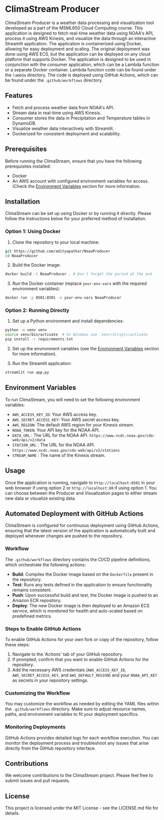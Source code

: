 # ClimaStream Producer

ClimaStream Producer is a weather data processing and visualization tool developed as a part of the MSML650 Cloud Computing course. This application is designed to fetch real-time weather data using NOAA's API, process it using AWS Kinesis, and visualize the data through an interactive Streamlit application. The application is containerized using Docker, allowing for easy deployment and scaling. The original deployment was done using AWS ECS, but the application can be deployed on any cloud platform that supports Docker. The application is designed to be used in conjunction with the consumer application, which can be a Lambda function or a separate Docker container. Lambda function code can be found under the `lambda` directory. The code is deployed using GitHub Actions, which can be found under the `.github/workflows` directory.

## Features

- Fetch and process weather data from NOAA's API.
- Stream data in real-time using AWS Kinesis.
- Consumer stores the data in Precipitation and Temperature tables in DynamoDB.
- Visualize weather data interactively with Streamlit.
- Dockerized for consistent deployment and scalability.

## Prerequisites

Before running the ClimaStream, ensure that you have the following prerequisites installed:

- Docker
- An AWS account with configured environment variables for access. (Check the [Environment Variables](#environment-variables) section for more information.

## Installation

ClimaStream can be set up using Docker or by running it directly. Please follow the instructions below for your preferred method of installation.

### Option 1: Using Docker

1. Clone the repository to your local machine:

```bash
git https://github.com/adityapatkar/NoaaProducer
cd NoaaProducer
```

2. Build the Docker image:

```bash
docker build -t NoaaProducer . # Don't forget the period at the end
```

3. Run the Docker container (replace `your-env-vars` with the required environment variables):

```bash
docker run -p 8501:8501 -e your-env-vars NoaaProducer
```

### Option 2: Running Directly

1. Set up a Python environment and install dependencies:

```bash
python -m venv venv
source venv/bin/activate  # On Windows use `venv\Scripts\activate`
pip install -r requirements.txt
```

2. Set up the environment variables (see the [Environment Variables](#environment-variables) section for more information).

3. Run the Streamlit application:

```bash
streamlit run app.py
```

## Environment Variables

To run ClimaStream, you will need to set the following environment variables:

- `AWS_ACCESS_KEY_ID`: Your AWS access key.
- `AWS_SECRET_ACCESS_KEY`: Your AWS secret access key.
- `AWS_REGION`: The default AWS region for your Kinesis stream.
- `NOAA_TOKEN`: Your API key for the NOAA API.
- `DATA_URL` : The URL for the NOAA API. `https://www.ncdc.noaa.gov/cdo-web/api/v2/data`
- `STATION_URL` : The URL for the NOAA API. `https://www.ncdc.noaa.gov/cdo-web/api/v2/stations`
- `STREAM_NAME` : The name of the Kinesis stream.

## Usage

Once the application is running, navigate to `http://localhost:8501` in your web browser if using option 2 or `http://localhost:80` if using option 1. You can choose between the Producer and Visualization pages to either stream new data or visualize existing data.

## Automated Deployment with GitHub Actions

ClimaStream is configured for continuous deployment using GitHub Actions, ensuring that the latest version of the application is automatically built and deployed whenever changes are pushed to the repository.

### Workflow

The `.github/workflows` directory contains the CI/CD pipeline definitions, which orchestrate the following actions:

- **Build**: Compiles the Docker image based on the `Dockerfile` present in the repository.
- **Test**: Runs any tests defined in the application to ensure functionality remains consistent.
- **Push**: Upon successful build and test, the Docker image is pushed to an Amazon ECR repository.
- **Deploy**: The new Docker image is then deployed to an Amazon ECS service, which is monitored for health and auto-scaled based on predefined metrics.

### Steps to Enable GitHub Actions

To enable GitHub Actions for your own fork or copy of the repository, follow these steps:

1. Navigate to the 'Actions' tab of your GitHub repository.
2. If prompted, confirm that you want to enable GitHub Actions for the repository.
3. Add the necessary AWS credentials (`AWS_ACCESS_KEY_ID`, `AWS_SECRET_ACCESS_KEY`, and `AWS_DEFAULT_REGION`) and your `NOAA_API_KEY` as secrets in your repository settings.

### Customizing the Workflow

You may customize the workflow as needed by editing the YAML files within the `.github/workflows` directory. Make sure to adjust resource names, paths, and environment variables to fit your deployment specifics.

### Monitoring Deployments

GitHub Actions provides detailed logs for each workflow execution. You can monitor the deployment process and troubleshoot any issues that arise directly from the GitHub repository interface.

## Contributions

We welcome contributions to the ClimaStream project. Please feel free to submit issues and pull requests.

## License

This project is licensed under the MIT License - see the LICENSE.md file for details.
